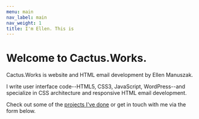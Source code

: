 ```yaml
---
menu: main
nav_label: main
nav_weight: 1
title: I'm Ellen. This is
---
```


# Welcome to Cactus.Works.

Cactus.Works is website and HTML email development by Ellen Manuszak.

I write user interface code--HTML5, CSS3, JavaScript, WordPress--and specialize in CSS architecture and responsive HTML email development.

Check out some of the [projects I've done](work.html) or get in touch with me via the form below. 